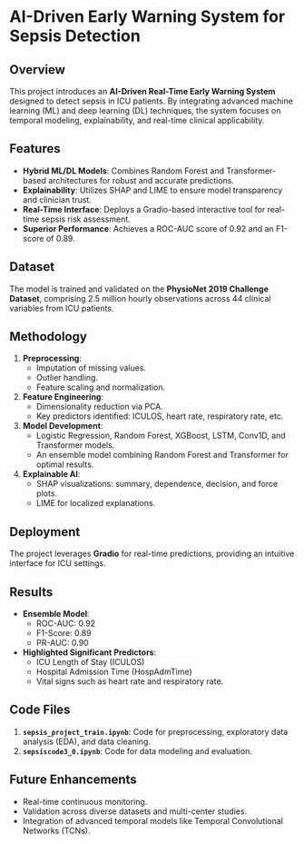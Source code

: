 # AI-Driven Early Warning System for Sepsis Detection

## Overview

This project introduces an **AI-Driven Real-Time Early Warning System** designed to detect sepsis in ICU patients. By integrating advanced machine learning (ML) and deep learning (DL) techniques, the system focuses on temporal modeling, explainability, and real-time clinical applicability.

## Features
- **Hybrid ML/DL Models**: Combines Random Forest and Transformer-based architectures for robust and accurate predictions.
- **Explainability**: Utilizes SHAP and LIME to ensure model transparency and clinician trust.
- **Real-Time Interface**: Deploys a Gradio-based interactive tool for real-time sepsis risk assessment.
- **Superior Performance**: Achieves a ROC-AUC score of 0.92 and an F1-score of 0.89.

## Dataset
The model is trained and validated on the **PhysioNet 2019 Challenge Dataset**, comprising 2.5 million hourly observations across 44 clinical variables from ICU patients.

## Methodology
1. **Preprocessing**:
   - Imputation of missing values.
   - Outlier handling.
   - Feature scaling and normalization.
2. **Feature Engineering**:
   - Dimensionality reduction via PCA.
   - Key predictors identified: ICULOS, heart rate, respiratory rate, etc.
3. **Model Development**:
   - Logistic Regression, Random Forest, XGBoost, LSTM, Conv1D, and Transformer models.
   - An ensemble model combining Random Forest and Transformer for optimal results.
4. **Explainable AI**:
   - SHAP visualizations: summary, dependence, decision, and force plots.
   - LIME for localized explanations.

## Deployment
The project leverages **Gradio** for real-time predictions, providing an intuitive interface for ICU settings.

## Results
- **Ensemble Model**:
  - ROC-AUC: 0.92
  - F1-Score: 0.89
  - PR-AUC: 0.90
- **Highlighted Significant Predictors**:
  - ICU Length of Stay (ICULOS)
  - Hospital Admission Time (HospAdmTime)
  - Vital signs such as heart rate and respiratory rate.

## Code Files
1. **`sepsis_project_train.ipynb`**: Code for preprocessing, exploratory data analysis (EDA), and data cleaning.
2. **`sepsiscode3_0.ipynb`**: Code for data modeling and evaluation.    

## Future Enhancements
- Real-time continuous monitoring.
- Validation across diverse datasets and multi-center studies.
- Integration of advanced temporal models like Temporal Convolutional Networks (TCNs).

